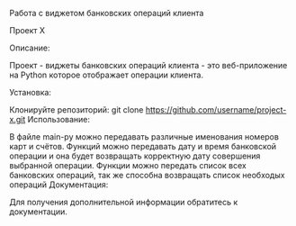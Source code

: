 Работа с виджетом банковских операций клиента

Проект X

Описание:

Проект - виджеты банковских операций клиента - это веб-приложение на Python которое отображает операции клиента.

Установка:

Клонируйте репозиторий:
git clone https://github.com/username/project-x.git
Использование:

В файле main-ру можно передавать различные именования номеров карт и счётов.
Функций можно передавать дату и время банковской операции и она будет возвращать корректную дату совершения выбранной операции.
Функции можно передать список всех банковских операций, так же способна возвращать список необходых операций
Документация:

Для получения дополнительной информации обратитесь к документации.